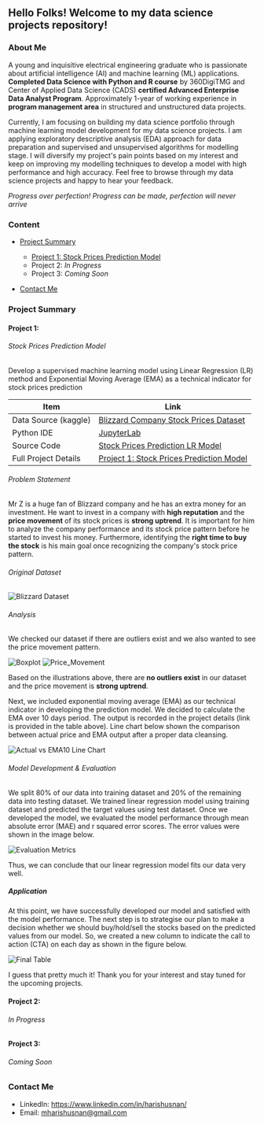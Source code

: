 ## Hello Folks! Welcome to my data science projects repository!


### About Me

A young and inquisitive electrical engineering graduate who is passionate about artificial intelligence (AI) and machine learning (ML) applications. **Completed Data Science with Python and R course** by 360DigiTMG and Center of Applied Data Science (CADS) **certified Advanced Enterprise Data Analyst Program**. Approximately 1-year of working experience in **program management area** in structured and unstructured data projects. 

Currently, I am focusing on building my data science portfolio through machine learning model development for my data science projects. I am applying exploratory descriptive analysis (EDA) approach for data preparation and supervised and unsupervised algorithms for modelling stage. I will diversify my project's pain points based on my interest and keep on improving my modelling techniques to develop a model with high performance and high accuracy. Feel free to browse through my data science projects and happy to hear your feedback.

*Progress over perfection! Progress can be made, perfection will never arrive*



### Content

- [Project Summary](#Project_Summary)
    * [Project 1: Stock Prices Prediction Model](#Stock-Prices-Prediction-Model)
    * Project 2: *In Progress*
    * Project 3: *Coming Soon*

- [Contact Me](#Contact-Me)



### Project Summary

#### Project 1: 
###### Stock Prices Prediction Model

Develop a supervised machine learning model using Linear Regression (LR) method and Exponential Moving Average (EMA) as a technical                     indicator for stock prices prediction

|Item|Link|
|---|---|
|Data Source (kaggle)|[Blizzard Company Stock Prices Dataset](https://www.kaggle.com/datasets/psycon/game-companies-historical-stock-price-2022-04?select=act_bliz.csv)|
|Python IDE|[JupyterLab](https://jupyter.org/)|
|Source Code|[Stock Prices Prediction LR Model](https://github.com/harishusnan/Project-1-Stock-Price-Prediction/blob/main/Blizzard%20LR%20Model.ipynb)|
|Full Project Details|[Project 1: Stock Prices Prediction Model](https://github.com/harishusnan/Project-1-Stock-Price-Prediction)|


###### Problem Statement

Mr Z is a huge fan of Blizzard company and he has an extra money for an investment. He want to invest in a company with **high reputation** and the **price movement** of its stock prices is **strong uptrend**. It is important for him to analyze the company performance and its stock price pattern before he started to invest his money. Furthermore, identifying the **right time to buy the stock** is his main goal once recognizing the company's stock price pattern.


###### Original Dataset

![Blizzard Dataset](https://github.com/harishusnan/digital-projects/blob/main/images/Dataset.png)


###### Analysis

We checked our dataset if there are outliers exist and we also wanted to see the price movement pattern.

![Boxplot](https://github.com/harishusnan/digital-projects/blob/main/images/Boxplot.png)
![Price_Movement](https://github.com/harishusnan/digital-projects/blob/main/images/Price_Movement.png)

Based on the illustrations above, there are **no outliers exist** in our dataset and the price movement is **strong uptrend**.

Next, we included exponential moving average (EMA) as our technical indicator in developing the prediction model. We decided to calculate the EMA over 10 days period. The output is recorded in the project details (link is provided in the table above). Line chart below shown the comparison between actual price and EMA output after a proper data cleansing.

![Actual vs EMA10 Line Chart](https://github.com/harishusnan/digital-projects/blob/main/images/Actual_vs_EMA10_Linechart.png)


###### Model Development & Evaluation

We split 80% of our data into training dataset and 20% of the remaining data into testing dataset. We trained linear regression model using training dataset and predicted the target values using test dataset. Once we developed the model, we evaluated the model performance through mean absolute error (MAE) and r squared error scores. The error values were shown in the image below.

![Evaluation Metrics](https://github.com/harishusnan/digital-projects/blob/main/images/Evaluation_metrics.png)

Thus, we can conclude that our linear regression model fits our data very well.


##### Application

At this point, we have successfully developed our model and satisfied with the model performance. The next step is to strategise our plan to make a decision whether we should buy/hold/sell the stocks based on the predicted values from our model. So, we created a new column to indicate the call to action (CTA) on each day as shown in the figure below.

![Final Table](https://github.com/harishusnan/digital-projects/blob/main/images/Final_table.png)


I guess that pretty much it! Thank you for your interest and stay tuned for the upcoming projects.


#### Project 2: 
###### *In Progress*



#### Project 3: 
###### *Coming Soon*



### Contact Me

* LinkedIn: https://www.linkedin.com/in/harishusnan/
* Email: mharishusnan@gmail.com

